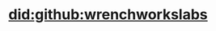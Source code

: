 # [did:github:wrenchworkslabs](https://raw.githubusercontent.com/wrenchworkslabs/ghdid/master/index.jsonld)
